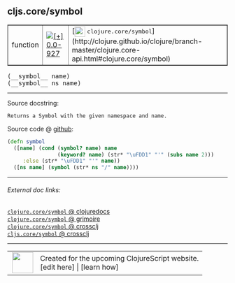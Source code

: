 ## cljs.core/symbol



 <table border="1">
<tr>
<td>function</td>
<td><a href="https://github.com/cljsinfo/cljs-api-docs/tree/0.0-927"><img valign="middle" alt="[+] 0.0-927" title="Added in 0.0-927" src="https://img.shields.io/badge/+-0.0--927-lightgrey.svg"></a> </td>
<td>
[<img height="24px" valign="middle" src="http://i.imgur.com/1GjPKvB.png"> <samp>clojure.core/symbol</samp>](http://clojure.github.io/clojure/branch-master/clojure.core-api.html#clojure.core/symbol)
</td>
</tr>
</table>


 <samp>
(__symbol__ name)<br>
</samp>
 <samp>
(__symbol__ ns name)<br>
</samp>

---





Source docstring:

```
Returns a Symbol with the given namespace and name.
```


Source code @ [github](https://github.com/clojure/clojurescript/blob/r927/src/cljs/cljs/core.cljs#L1029-L1034):

```clj
(defn symbol
  ([name] (cond (symbol? name) name
                (keyword? name) (str* "\uFDD1" "'" (subs name 2)))
     :else (str* "\uFDD1" "'" name))
  ([ns name] (symbol (str* ns "/" name))))
```

<!--
Repo - tag - source tree - lines:

 <pre>
clojurescript @ r927
└── src
    └── cljs
        └── cljs
            └── <ins>[core.cljs:1029-1034](https://github.com/clojure/clojurescript/blob/r927/src/cljs/cljs/core.cljs#L1029-L1034)</ins>
</pre>

-->

---



###### External doc links:

[`clojure.core/symbol` @ clojuredocs](http://clojuredocs.org/clojure.core/symbol)<br>
[`clojure.core/symbol` @ grimoire](http://conj.io/store/v1/org.clojure/clojure/1.7.0-beta3/clj/clojure.core/symbol/)<br>
[`clojure.core/symbol` @ crossclj](http://crossclj.info/fun/clojure.core/symbol.html)<br>
[`cljs.core/symbol` @ crossclj](http://crossclj.info/fun/cljs.core.cljs/symbol.html)<br>

---

 <table>
<tr><td>
<img valign="middle" align="right" width="48px" src="http://i.imgur.com/Hi20huC.png">
</td><td>
Created for the upcoming ClojureScript website.<br>
[edit here] | [learn how]
</td></tr></table>

[edit here]:https://github.com/cljsinfo/cljs-api-docs/blob/master/cljsdoc/cljs.core_symbol.cljsdoc
[learn how]:https://github.com/cljsinfo/cljs-api-docs/wiki/cljsdoc-files

<!--

This information was too distracting to show to readers, but I'll leave it
commented here since it is helpful to:

- pretty-print the data used to generate this document
- and show how to retrieve that data



The API data for this symbol:

```clj
{:ns "cljs.core",
 :name "symbol",
 :signature ["[name]" "[ns name]"],
 :history [["+" "0.0-927"]],
 :type "function",
 :full-name-encode "cljs.core_symbol",
 :source {:code "(defn symbol\n  ([name] (cond (symbol? name) name\n                (keyword? name) (str* \"\\uFDD1\" \"'\" (subs name 2)))\n     :else (str* \"\\uFDD1\" \"'\" name))\n  ([ns name] (symbol (str* ns \"/\" name))))",
          :title "Source code",
          :repo "clojurescript",
          :tag "r927",
          :filename "src/cljs/cljs/core.cljs",
          :lines [1029 1034]},
 :full-name "cljs.core/symbol",
 :clj-symbol "clojure.core/symbol",
 :docstring "Returns a Symbol with the given namespace and name."}

```

Retrieve the API data for this symbol:

```clj
;; from Clojure REPL
(require '[clojure.edn :as edn])
(-> (slurp "https://raw.githubusercontent.com/cljsinfo/cljs-api-docs/catalog/cljs-api.edn")
    (edn/read-string)
    (get-in [:symbols "cljs.core/symbol"]))
```

-->
